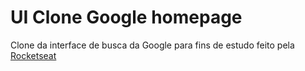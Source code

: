 # UI Clone Google homepage
Clone da interface de busca da Google para fins de estudo feito pela [Rocketseat](https://youtube.com/rocketseat)

